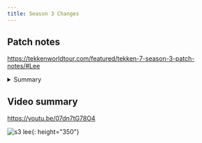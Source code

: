 ```yaml
---
title: Season 3 Changes
---
```


## Patch notes
<https://tekkenworldtour.com/featured/tekken-7-season-3-patch-notes/#Lee>

<details>
  <summary markdown="0">Summary</summary>

Rage Drive (d/f+3+4)
: can now do 4,u+3 bnb after hitting in neutral at close range
: still not very useful in juggles

Acid rain (1,3:3:3)
: JF window unchanged, first is 3 frames, second is 2
: guaranteed BK from 10 frame window to 6
: SS b+3,3 pickup no longer works
: b+3,3 pickup no longer works vs bears
: u/b+3 no longer splats at the wall

2,1,(3) CH
: juggle with no screw
: (slightly different from f333334 combo since starting at 0 aerial attacks)
: 4u3 b2\~f,N(x4) f2,1 (71 damage)

4,3,(3)
d4,4,3,(3)
: counter hit and normal hit now have same behaviour, putting oppo FDFA
: different from old counter-hit behaviour
: f+3+4 too slow, no longer guaranteed
: d+3 and u/b+3 sometimes whiff, depending on distance and opponent size

d+4,4,3,3
: does same damage at wall as d+4,4,u+3

4,u+3,f\~N
d+4,4,u+3,f\~N
: bad frames, -9 on block (4,u+3 is -1)
: see combos

1+2,3+4
: same frames as 1+2

f+3,3,3,3,3,4
: no longer hit whiffs at on axis tip range
: still hit whiffs sometimes off axis (tip range side step crouch, or range 0 SWL)

f+4,1
: i24\~25, 3 frames slower than f+4,3
: 29 damage
: high, +13kg on hit, wall splats, -2 on block, 27 frame recovery
: natural combo on counter-hit
: tracks SWL
: f+4,3 can be option selected by SSR block (<https://twitter.com/SyncOA1/status/1171591636809342979>)
: see combos

d/f+2
: easy bnb at any range now

d+3
: no longer hits swl or swr
: still hits ssl and ssr most of the time
: sometimes stepped by ssr

b+3+4
: no pushback, guaranteed death on block (-15)

f,F+3
: now very powerful keepout move
: ws2,3 ff3 window from 2 frames to 4
: CH u/b+3 ff3 window from 1 frame to 3

f,F+4
: CH behaviour same as normal hit

ws2,3
: no pushback, guaranteed punishable on block (-13)

ws3,3,4
: same frames as ws33

b+1+2, 4 (punch parry 4)
: mid, guaranteed, still wall splats
: can be parried by ling and raven
: CH gives juggle with no screw, same as 2,1,(3)

b+1:1,2
f+2,1
: will wall splat off axis more often

### Combos

- f+4,1 does 2 less damage than ws2,4 @ max scaling (30%)
- f+4,1 carries slightly further than ws2,4
- f+4,1 hits off axis where ws2,4 wouldn't
- f+4,1 hits faster and further than ws2,4
- d+4,4,u+3,f\~N can pick up in some cases where b+3,3,f\~N can't, such as late contact spring kick
- off axis launch 4,u+3,f\~N, f+4,1 S! b+2,f\~N(x2) f+2,1
  - second b2 sometimes not possible at bad angle
  - need deep mist step to connect f+4,1 (delay it)
- new max carry with f+4,1, difficult and quite inconsistent:
  - on axis launch SSR 4,u+3 b+2,f\~N(x4) f+4,1 S! f+2,1
  - need deep mist step to connect f+4,1 (delay it)
  - b+2,f\~N(x4) f+4,1 S! f+2,1 works without any sidestep in these combos:
    - HMS2 4,u+3
    - ws2,3 d/f+3+4,f\~N S! d+2
    - CH Sway 4 d2(x2)
    - CH HMS 4 ws2,3

</details>

## Video summary
<https://youtu.be/07dn7tG78O4>

![s3 lee](https://cdn.discordapp.com/attachments/362318093097107458/619209688160141332/s3_lee.jpg){: height="350"}
